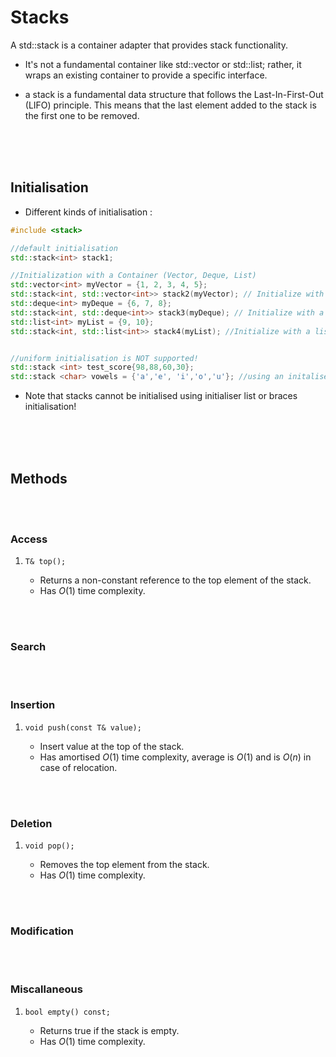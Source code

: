 # Stacks

A std::stack is a container adapter that provides stack functionality.

- It's not a fundamental container like std::vector or std::list; rather, it wraps an existing container to provide a specific interface.

- a stack is a fundamental data structure that follows the Last-In-First-Out (LIFO) principle. This means that the last element added to the stack is the first one to be removed.

<br>
<br>
<br>

## Initialisation

- Different kinds of initialisation :

```cpp
#include <stack>

//default initialisation
std::stack<int> stack1;

//Initialization with a Container (Vector, Deque, List)
std::vector<int> myVector = {1, 2, 3, 4, 5};
std::stack<int, std::vector<int>> stack2(myVector); // Initialize with a vector
std::deque<int> myDeque = {6, 7, 8};
std::stack<int, std::deque<int>> stack3(myDeque); // Initialize with a deque
std::list<int> myList = {9, 10};
std::stack<int, std::list<int>> stack4(myList); //Initialize with a list


//uniform initialisation is NOT supported!
std::stack <int> test_score{98,88,60,30};
std::stack <char> vowels = {'a','e', 'i','o','u'}; //using an initaliser list
```

- Note that stacks cannot be initialised using initialiser list or braces initialisation!

<br>
<br>
<br>

## Methods

<br>
<br>

### Access

1. `T& top();`

   - Returns a non-constant reference to the top element of the stack.
   - Has $O(1)$ time complexity.

<br>
<br>

### Search

<br>
<br>

### Insertion

1. `void push(const T& value);`

   - Insert value at the top of the stack.
   - Has amortised $O(1)$ time complexity, average is $O(1)$ and is $O(n)$ in case of relocation.

<br>
<br>

### Deletion

1. `void pop();`

   - Removes the top element from the stack.
   - Has $O(1)$ time complexity.

<br>
<br>

### Modification

<br>
<br>

### Miscallaneous

1. `bool empty() const;`

   - Returns true if the stack is empty.
   - Has $O(1)$ time complexity.

<br>
<br>
